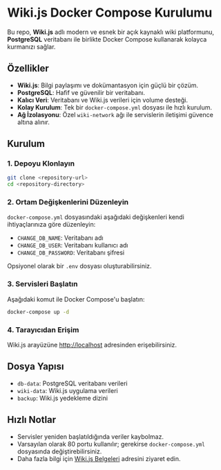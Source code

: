 # Wiki.js Docker Compose Kurulumu

Bu repo, **Wiki.js** adlı modern ve esnek bir açık kaynaklı wiki platformunu, **PostgreSQL** veritabanı ile birlikte Docker Compose kullanarak kolayca kurmanızı sağlar.

## Özellikler

- **Wiki.js**: Bilgi paylaşımı ve dokümantasyon için güçlü bir çözüm.
- **PostgreSQL**: Hafif ve güvenilir bir veritabanı.
- **Kalıcı Veri**: Veritabanı ve Wiki.js verileri için volume desteği.
- **Kolay Kurulum**: Tek bir `docker-compose.yml` dosyası ile hızlı kurulum.
- **Ağ İzolasyonu**: Özel `wiki-network` ağı ile servislerin iletişimi güvence altına alınır.

## Kurulum

### 1. Depoyu Klonlayın

```bash
git clone <repository-url>
cd <repository-directory>
```

### 2. Ortam Değişkenlerini Düzenleyin

`docker-compose.yml` dosyasındaki aşağıdaki değişkenleri kendi ihtiyaçlarınıza göre düzenleyin:

- `CHANGE_DB_NAME`: Veritabanı adı
- `CHANGE_DB_USER`: Veritabanı kullanıcı adı
- `CHANGE_DB_PASSWORD`: Veritabanı şifresi

Opsiyonel olarak bir `.env` dosyası oluşturabilirsiniz.

### 3. Servisleri Başlatın

Aşağıdaki komut ile Docker Compose'u başlatın:

```bash
docker-compose up -d
```

### 4. Tarayıcıdan Erişim

Wiki.js arayüzüne [http://localhost](http://localhost) adresinden erişebilirsiniz.

## Dosya Yapısı

- `db-data`: PostgreSQL veritabanı verileri
- `wiki-data`: Wiki.js uygulama verileri
- `backup`: Wiki.js yedekleme dizini

## Hızlı Notlar

- Servisler yeniden başlatıldığında veriler kaybolmaz.
- Varsayılan olarak 80 portu kullanılır; gerekirse `docker-compose.yml` dosyasında değiştirebilirsiniz.
- Daha fazla bilgi için [Wiki.js Belgeleri](https://docs.requarks.io/) adresini ziyaret edin.

